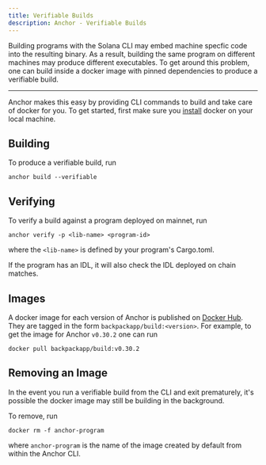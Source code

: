 ```yaml
---
title: Verifiable Builds
description: Anchor - Verifiable Builds
---
```


Building programs with the Solana CLI may embed machine specfic
code into the resulting binary. As a result, building the same program
on different machines may produce different executables. To get around this
problem, one can build inside a docker image with pinned dependencies to produce
a verifiable build.

---

Anchor makes this easy by providing CLI commands to build and take care of
docker for you. To get started, first make sure you
[install](https://docs.docker.com/get-docker/) docker on your local machine.

## Building

To produce a verifiable build, run

```shell
anchor build --verifiable
```

## Verifying

To verify a build against a program deployed on mainnet, run

```shell
anchor verify -p <lib-name> <program-id>
```

where the `<lib-name>` is defined by your program's Cargo.toml.

If the program has an IDL, it will also check the IDL deployed on chain matches.

## Images

A docker image for each version of Anchor is published on [Docker Hub](https://hub.docker.com/r/backpackapp/build). They are tagged in the form `backpackapp/build:<version>`. For example, to get the image for Anchor `v0.30.2` one can run

```shell
docker pull backpackapp/build:v0.30.2
```

## Removing an Image

In the event you run a verifiable build from the CLI and exit prematurely,
it's possible the docker image may still be building in the background.

To remove, run

```shell
docker rm -f anchor-program
```

where `anchor-program` is the name of the image created by default from within
the Anchor CLI.
